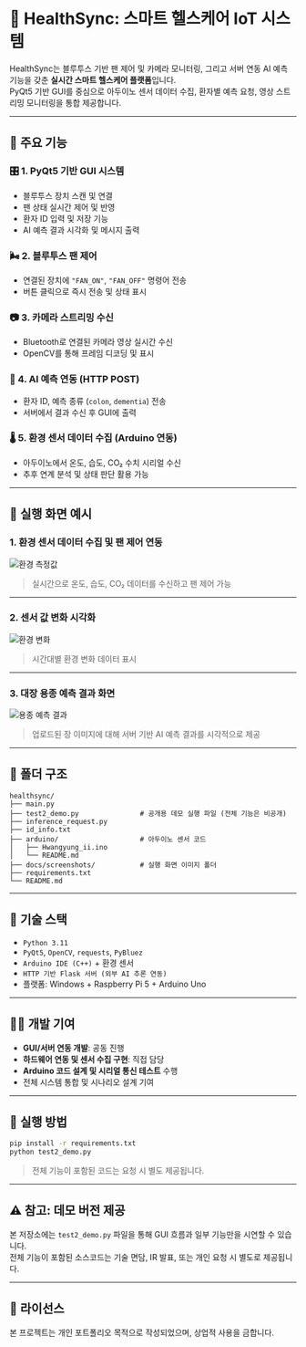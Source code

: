 # 🏥 HealthSync: 스마트 헬스케어 IoT 시스템

HealthSync는 블루투스 기반 팬 제어 및 카메라 모니터링, 그리고 서버 연동 AI 예측 기능을 갖춘 **실시간 스마트 헬스케어 플랫폼**입니다.  
PyQt5 기반 GUI를 중심으로 아두이노 센서 데이터 수집, 환자별 예측 요청, 영상 스트리밍 모니터링을 통합 제공합니다.

---

## 🔧 주요 기능

### 🎛️ 1. PyQt5 기반 GUI 시스템
- 블루투스 장치 스캔 및 연결
- 팬 상태 실시간 제어 및 반영
- 환자 ID 입력 및 저장 기능
- AI 예측 결과 시각화 및 메시지 출력

### 🌬️ 2. 블루투스 팬 제어
- 연결된 장치에 `"FAN_ON"`, `"FAN_OFF"` 명령어 전송
- 버튼 클릭으로 즉시 전송 및 상태 표시

### 📷 3. 카메라 스트리밍 수신
- Bluetooth로 연결된 카메라 영상 실시간 수신
- OpenCV를 통해 프레임 디코딩 및 표시

### 📡 4. AI 예측 연동 (HTTP POST)
- 환자 ID, 예측 종류 (`colon`, `dementia`) 전송
- 서버에서 결과 수신 후 GUI에 출력

### 🌡️ 5. 환경 센서 데이터 수집 (Arduino 연동)
- 아두이노에서 온도, 습도, CO₂ 수치 시리얼 수신
- 추후 연계 분석 및 상태 판단 활용 가능

---

## 📸 실행 화면 예시

### 1. 환경 센서 데이터 수집 및 팬 제어 연동

![환경 측정값](docs/screenshots/1_environment_display.jpg)

> 실시간으로 온도, 습도, CO₂ 데이터를 수신하고 팬 제어 가능

---

### 2. 센서 값 변화 시각화

![환경 변화](docs/screenshots/2_environment_variation.jpg)

> 시간대별 환경 변화 데이터 표시

---

### 3. 대장 용종 예측 결과 화면

![용종 예측 결과](docs/screenshots/3_colon_prediction.jpg)

> 업로드된 장 이미지에 대해 서버 기반 AI 예측 결과를 시각적으로 제공

---

## 🧩 폴더 구조

```plaintext
healthsync/
├── main.py
├── test2_demo.py               # 공개용 데모 실행 파일 (전체 기능은 비공개)
├── inference_request.py
├── id_info.txt
├── arduino/                    # 아두이노 센서 코드
│   ├── Hwangyung_ii.ino
│   └── README.md
├── docs/screenshots/           # 실행 화면 이미지 폴더
├── requirements.txt
└── README.md
```

---

## 🧠 기술 스택

- `Python 3.11`
- `PyQt5`, `OpenCV`, `requests`, `PyBluez`
- `Arduino IDE (C++)` + 환경 센서
- `HTTP 기반 Flask 서버 (외부 AI 추론 연동)`
- 플랫폼: Windows + Raspberry Pi 5 + Arduino Uno

---

## 👨‍💻 개발 기여

- **GUI/서버 연동 개발**: 공동 진행
- **하드웨어 연동 및 센서 수집 구현**: 직접 담당
- **Arduino 코드 설계 및 시리얼 통신 테스트** 수행
- 전체 시스템 통합 및 시나리오 설계 기여

---

## 💬 실행 방법

```bash
pip install -r requirements.txt
python test2_demo.py
```

> 전체 기능이 포함된 코드는 요청 시 별도 제공됩니다.

---

## ⚠️ 참고: 데모 버전 제공

본 저장소에는 `test2_demo.py` 파일을 통해 GUI 흐름과 일부 기능만을 시연할 수 있습니다.  
전체 기능이 포함된 소스코드는 기술 면담, IR 발표, 또는 개인 요청 시 별도로 제공됩니다.

---

## 📄 라이선스

본 프로젝트는 개인 포트폴리오 목적으로 작성되었으며, 상업적 사용을 금합니다.

